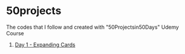 # 50projects
The codes that I follow and created with "50Projectsin50Days" Udemy Course
1. [Day 1 - Expanding Cards](day1)
